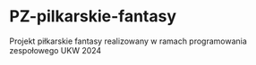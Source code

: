 # PZ-pilkarskie-fantasy
Projekt piłkarskie fantasy realizowany w ramach programowania zespołowego UKW 2024
